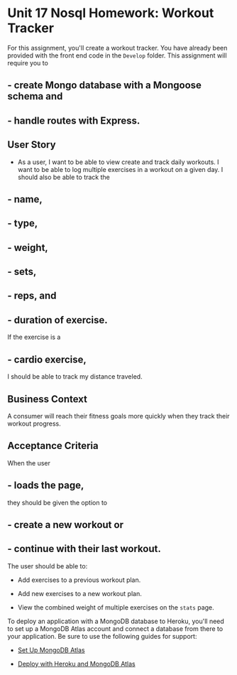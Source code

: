 # Unit 17 Nosql Homework: Workout Tracker

For this assignment, you'll create a workout tracker. You have already been provided with the front end code in the `Develop` folder. This assignment will require you to 
## - create Mongo database with a Mongoose schema and 
## - handle routes with Express.

## User Story

* As a user, I want to be able to view create and track daily workouts. I want to be able to log multiple exercises in a workout on a given day. I should also be able to track the 
## - name, 
## - type, 
## - weight,
## -  sets,
## - reps, and 
## - duration of exercise.
If the exercise is a 
## - cardio exercise, 
I should be able to track my distance traveled.

## Business Context

A consumer will reach their fitness goals more quickly when they track their workout progress.

## Acceptance Criteria

When the user 
## - loads the page,
they should be given the option to 
## - create a new workout or 
## - continue with their last workout.

The user should be able to:

  * Add exercises to a previous workout plan.

  * Add new exercises to a new workout plan.

  * View the combined weight of multiple exercises on the `stats` page.

To deploy an application with a MongoDB database to Heroku, you'll need to set up a MongoDB Atlas account and connect a database from there to your application. Be sure to use the following guides for support:

  * [Set Up MongoDB Atlas](../04-Important/MongoAtlas-Setup.md)

  * [Deploy with Heroku and MongoDB Atlas](../04-Important/MongoAtlas-Deploy.md)





